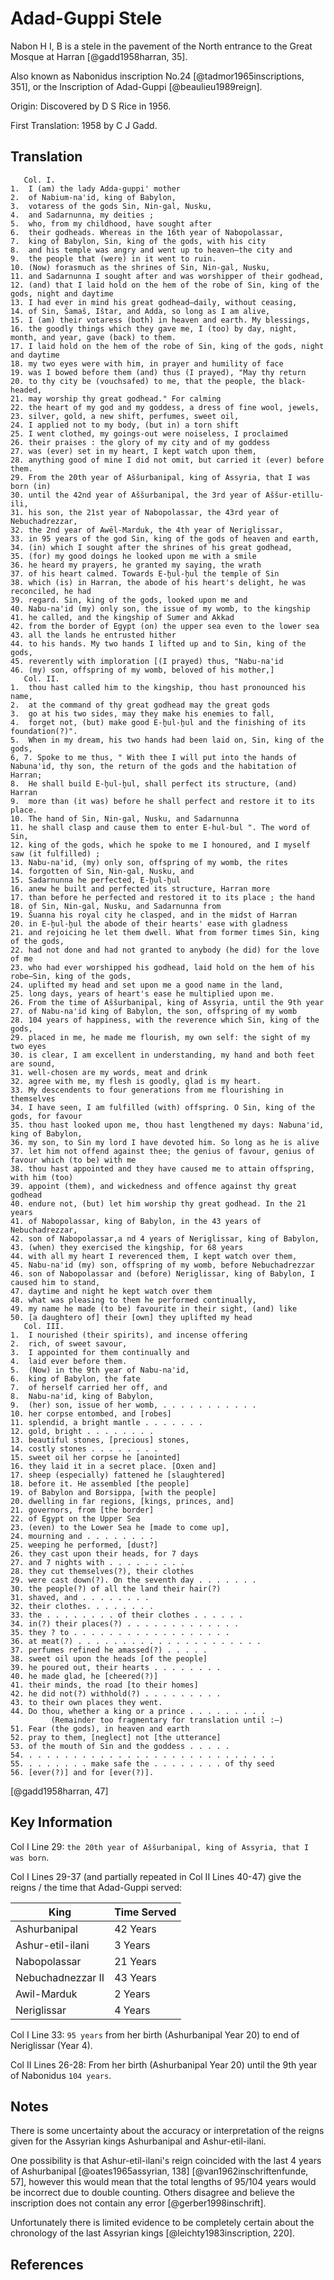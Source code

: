 # Adad-Guppi Stele

Nabon H I, B is a stele in the pavement of the North entrance to the Great Mosque at Harran [@gadd1958harran, 35].
 
Also known as Nabonidus inscription No.24 [@tadmor1965inscriptions, 351], or the Inscription of Adad-Guppi [@beaulieu1989reign].

Origin: Discovered by D S Rice in 1956.

First Translation: 1958 by C J Gadd.

## Translation

```
   Col. I.
1.  I (am) the lady Adda-guppi' mother
2.  of Nabium-na'id, king of Babylon,
3.  votaress of the gods Sin, Nin-gal, Nusku,
4.  and Sadarnunna, my deities ;
5.  who, from my childhood, have sought after
6.  their godheads. Whereas in the 16th year of Nabopolassar,
7.  king of Babylon, Sin, king of the gods, with his city
8.  and his temple was angry and went up to heaven—the city and
9.  the people that (were) in it went to ruin.
10. (Now) forasmuch as the shrines of Sin, Nin-gal, Nusku,
11. and Sadarnunna I sought after and was worshipper of their godhead,
12. (and) that I laid hold on the hem of the robe of Sin, king of the gods, night and daytime
13. I had ever in mind his great godhead—daily, without ceasing,
14. of Sin, Šamaš, Ištar, and Adda, so long as I am alive,
15. I (am) their votaress (both) in heaven and earth. My blessings,
16. the goodly things which they gave me, I (too) by day, night, month, and year, gave (back) to them.
17. I laid hold on the hem of the robe of Sin, king of the gods, night and daytime
18. my two eyes were with him, in prayer and humility of face
19. was I bowed before them (and) thus (I prayed), "May thy return
20. to thy city be (vouchsafed) to me, that the people, the black-headed,
21. may worship thy great godhead." For calming
22. the heart of my god and my goddess, a dress of fine wool, jewels,
23. silver, gold, a new shift, perfumes, sweet oil,
24. I applied not to my body, (but in) a torn shift
25. I went clothed, my goings-out were noiseless, I proclaimed
26. their praises : the glory of my city and of my goddess
27. was (ever) set in my heart, I kept watch upon them,
28. anything good of mine I did not omit, but carried it (ever) before them.
29. From the 20th year of Aššurbanipal, king of Assyria, that I was born (in)
30. until the 42nd year of Aššurbanipal, the 3rd year of Aššur-etillu-ili,
31. his son, the 21st year of Nabopolassar, the 43rd year of Nebuchadrezzar,
32. the 2nd year of Awēl-Marduk, the 4th year of Neriglissar,
33. in 95 years of the god Sin, king of the gods of heaven and earth,
34. (in) which I sought after the shrines of his great godhead,
35. (for) my good doings he looked upon me with a smile
36. he heard my prayers, he granted my saying, the wrath
37. of his heart calmed. Towards E-h̬ul-h̬ul the temple of Sin
38. which (is) in Harran, the abode of his heart's delight, he was reconciled, he had
39. regard. Sin, king of the gods, looked upon me and
40. Nabu-na'id (my) only son, the issue of my womb, to the kingship
41. he called, and the kingship of Sumer and Akkad
42. from the border of Egypt (on) the upper sea even to the lower sea
43. all the lands he entrusted hither
44. to his hands. My two hands I lifted up and to Sin, king of the gods,
45. reverently with imploration [(I prayed) thus, "Nabu-na'id
46. (my) son, offspring of my womb, beloved of his mother,]
   Col. II.
1.  thou hast called him to the kingship, thou hast pronounced his name,
2.  at the command of thy great godhead may the great gods
3.  go at his two sides, may they make his enemies to fall,
4.  forget not, (but) make good E-h̬ul-h̬ul and the finishing of its foundation(?)".
5.  When in my dream, his two hands had been laid on, Sin, king of the gods,
6, 7. Spoke to me thus, " With thee I will put into the hands of Nabuna'id, thy son, the return of the gods and the habitation of Harran;
8.  He shall build E-h̬ul-h̬ul, shall perfect its structure, (and) Harran
9.  more than (it was) before he shall perfect and restore it to its place.
10. The hand of Sin, Nin-gal, Nusku, and Sadarnunna
11. he shall clasp and cause them to enter E-hul-bul ". The word of Sin,
12. king of the gods, which he spoke to me I honoured, and I myself saw (it fulfilled) ;
13. Nabu-na'id, (my) only son, offspring of my womb, the rites
14. forgotten of Sin, Nin-gal, Nusku, and
15. Sadarnunna he perfected, E-h̬ul-h̬ul
16. anew he built and perfected its structure, Harran more
17. than before he perfected and restored it to its place ; the hand
18. of Sin, Nin-gal, Nusku, and Sadarnunna from
19. Šuanna his royal city he clasped, and in the midst of Harran
20. in E-h̬ul-h̬ul the abode of their hearts' ease with gladness
21. and rejoicing he let them dwell. What from former times Sin, king of the gods,
22. had not done and had not granted to anybody (he did) for the love of me
23. who had ever worshipped his godhead, laid hold on the hem of his robe—Sin, king of the gods,
24. uplifted my head and set upon me a good name in the land,
25. long days, years of heart's ease he multiplied upon me.
26. From the time of Aššurbanipal, king of Assyria, until the 9th year
27. of Nabu-na'id king of Babylon, the son, offspring of my womb
28. 104 years of happiness, with the reverence which Sin, king of the gods,
29. placed in me, he made me flourish, my own self: the sight of my two eyes
30. is clear, I am excellent in understanding, my hand and both feet are sound,
31. well-chosen are my words, meat and drink
32. agree with me, my flesh is goodly, glad is my heart.
33. My descendents to four generations from me flourishing in themselves
34. I have seen, I am fulfilled (with) offspring. O Sin, king of the gods, for favour
35. thou hast looked upon me, thou hast lengthened my days: Nabuna'id, king of Babylon,
36. my son, to Sin my lord I have devoted him. So long as he is alive
37. let him not offend against thee; the genius of favour, genius of favour which (to be) with me
38. thou hast appointed and they have caused me to attain offspring, with him (too)
39. appoint (them), and wickedness and offence against thy great godhead
40. endure not, (but) let him worship thy great godhead. In the 21 years
41. of Nabopolassar, king of Babylon, in the 43 years of Nebuchadrezzar,
42. son of Nabopolassar,a nd 4 years of Neriglissar, king of Babylon,
43. (when) they exercised the kingship, for 68 years
44. with all my heart I reverenced them, I kept watch over them,
45. Nabu-na'id (my) son, offspring of my womb, before Nebuchadrezzar
46. son of Nabopolassar and (before) Neriglissar, king of Babylon, I caused him to stand,
47. daytime and night he kept watch over them
48. what was pleasing to them he performed continually,
49. my name he made (to be) favourite in their sight, (and) like
50. [a daughtero of] their [own] they uplifted my head
   Col. III.
1.  I nourished (their spirits), and incense offering
2.  rich, of sweet savour,
3.  I appointed for them continually and
4.  laid ever before them.
5.  (Now) in the 9th year of Nabu-na'id,
6.  king of Babylon, the fate
7.  of herself carried her off, and
8.  Nabu-na'id, king of Babylon,
9.  (her) son, issue of her womb, . . . . . . . . . . .
10. her corpse entombed, and [robes]
11. splendid, a bright mantle . . . . . . .
12. gold, bright . . . . . . . .
13. beautiful stones, [precious] stones,
14. costly stones . . . . . . . .
15. sweet oil her corpse he [anointed]
16. they laid it in a secret place. [Oxen and]
17. sheep (especially) fattened he [slaughtered]
18. before it. He assembled [the people]
19. of Babylon and Borsippa, [with the people]
20. dwelling in far regions, [kings, princes, and]
21. governors, from [the border]
22. of Egypt on the Upper Sea
23. (even) to the Lower Sea he [made to come up],
24. mourning and . . . . . . . .
25. weeping he performed, [dust?]
26. they cast upon their heads, for 7 days
27. and 7 nights with . . . . . . . . .
28. they cut themselves(?), their clothes
29. were cast down(?). On the seventh day . . . . . . .
30. the people(?) of all the land their hair(?)
31. shaved, and . . . . . . . .
32. their clothes. . . . . . . .
33. the . . . . . . . . of their clothes . . . . . .
34. in(?) their places(?) . . . . . . . . . . . . .
35. they ? to . . . . . . . . . . . . . . . . . .
36. at meat(?) . . . . . . . . . . . . . . . . . . . . .
37. perfumes refined he amassed(?) . . . . .
38. sweet oil upon the heads [of the people]
39. he poured out, their hearts . . . . . . . .
40. he made glad, he [cheered(?)]
41. their minds, the road [to their homes]
42. he did not(?) withhold(?) . . . . . . . . .
43. to their own places they went.
44. Do thou, whether a king or a prince . . . . . . . . .
         (Remainder too fragmentary for translation until :—)
51. Fear (the gods), in heaven and earth
52. pray to them, [neglect] not [the utterance]
53. of the mouth of Sin and the goddess . . . . .
54. . . . . . . . . . . . . . . . . . . . . . . . . . . . .
55. . . . . . . . make safe the . . . . . . . . of thy seed
56. [ever(?)] and for [ever(?)].
```
[@gadd1958harran, 47]

## Key Information

Col I Line 29: `the 20th year of Aššurbanipal, king of Assyria, that I was born`.

Col I Lines 29-37 (and partially repeated in Col II Lines 40-47) give the reigns / the time that Adad-Guppi served:

| King                                  | Time Served |
|---------------------------------------|-------------|
| Ashurbanipal                          | 42 Years    |
| Ashur-etil-ilani                      | 3 Years     |
| Nabopolassar                          | 21 Years    |
| Nebuchadnezzar II                     | 43 Years    |
| Awil-Marduk                           | 2 Years     |
| Neriglissar                           | 4 Years     |

Col I Line 33: `95 years` from her birth (Ashurbanipal Year 20) to end of Neriglissar (Year 4).

Col II Lines 26-28: From her birth (Ashurbanipal Year 20) until the 9th year of Nabonidus `104 years`.

## Notes

There is some uncertainty about the accuracy or interpretation of the reigns given for the Assyrian kings 
Ashurbanipal and Ashur-etil-ilani.

One possibility is that Ashur-etil-ilani's reign coincided with the last 4 years of Ashurbanipal [@oates1965assyrian, 138] 
[@van1962inschriftenfunde, 57], however this would mean that the total lengths of 95/104 years would be incorrect due 
to double counting. Others disagree and believe the inscription does not contain any error [@gerber1998inschrift].

Unfortunately there is limited evidence to be completely certain about the chronology of the last Assyrian 
kings [@leichty1983inscription, 220].

## References
